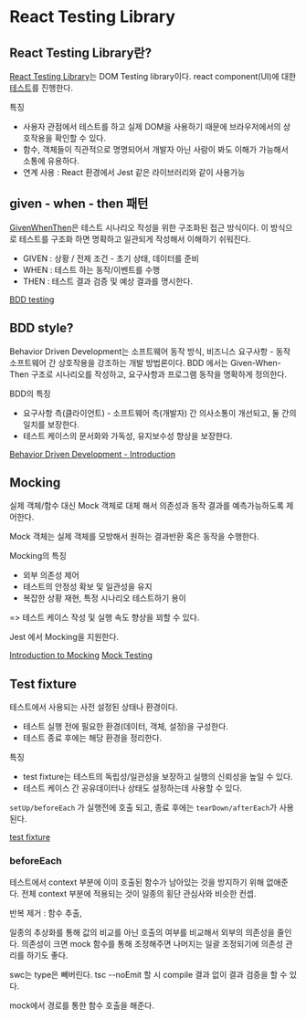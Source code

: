# React Testing Library

## React Testing Library란?

[React Testing Library](https://testing-library.com/docs/react-testing-library/intro/)는 DOM Testing library이다. react component(UI)에 대한 [테스트](https://www.robinwieruch.de/react-testing-library/)를 진행한다.

특징

* 사용자 관점에서 테스트를 하고 실제 DOM을 사용하기 때문에 브라우저에서의 상호작용을 확인할 수 있다.
* 함수, 객체들이 직관적으로 명명되어서 개발자 아닌 사람이 봐도 이해가 가능해서 소통에 유용하다.
* 연계 사용 : React 환경에서 Jest 같은 라이브러리와 같이 사용가능

## given - when - then 패턴

[GivenWhenThen](https://martinfowler.com/bliki/GivenWhenThen.html)은 테스트 시나리오 작성을 위한 구조화된 접근 방식이다. 이 방식으로 테스트를 구조화 하면 명확하고 일관되게 작성해서 이해하기 쉬워진다.

* GIVEN : 상황 / 전제 조건 - 초기 상태, 데이터를 준비
* WHEN : 테스트 하는 동작/이벤트를 수행
* THEN : 테스트 결과 검증 및 예상 결과를 명시한다.

[BDD testing](https://www.browserstack.com/guide/what-is-bdd-testing)

## BDD style?

Behavior Driven Development는 소프트웨어 동작 방식, 비즈니스 요구사항 - 동작 소프트웨어 간 상호작용을 강조하는 개발 방법론이다. BDD 에서는 Given-When-Then 구조로 시나리오를 작성하고, 요구사항과 프로그램 동작을 명확하게 정의한다.

BDD의 특징

* 요구사항 측(클라이언트) - 소프트웨어 측(개발자) 간 의사소통이 개선되고, 둘 간의 일치를 보장한다.
* 테스트 케이스의 문서화와 가독성, 유지보수성 향상을 보장한다.

[Behavior Driven Development - Introduction](https://www.tutorialspoint.com/behavior_driven_development/behavior_driven_development_introduction.htm)

## Mocking

실제 객체/함수 대신 Mock 객체로 대체 해서 의존성과 동작 결과를 예측가능하도록 제어한다.

Mock 객체는 실제 객체를 모방해서 원하는 결과반환 혹은 동작을 수행한다.

Mocking의 특징

* 외부 의존성 제어
* 테스트의 안정성 확보 및 일관성을 유지
* 복잡한 상황 재현, 특정 시나리오 테스트하기 용이

=> 테스트 케이스 작성 및 실행 속도 향상을 꾀할 수 있다.

Jest 에서 Mocking을 지원한다.

[Introduction to Mocking](https://www.codeproject.com/Articles/30381/Introduction-to-Mocking)
[Mock Testing](https://www.geeksforgeeks.org/software-testing-mock-testing/)

## Test fixture

테스트에서 사용되는 사전 설정된 상태나 환경이다.

* 테스트 실행 전에 필요한 환경(데이터, 객체, 설정)을 구성한다.
* 테스트 종료 후에는 해당 환경을 정리한다.

특징

* test fixture는 테스트의 독립성/일관성을 보장하고 실행의 신뢰성을 높일 수 있다.
* 테스트 케이스 간 공유데이터나 상태도 설정하는데 사용할 수 있다.

`setUp/beforeEach` 가 실행전에 호출 되고, 종료 후에는 `tearDown/afterEach`가 사용된다.

[test fixture](https://en.wikipedia.org/wiki/Test_fixture)

### beforeEach

테스트에서 context 부분에 이미 호출된 함수가 남아있는 것을 방지하기 위해 없애준다. 전체 context 부분에 적용되는 것이 일종의 횡단 관심사와 비슷한 컨셉.

반복 제거 : 함수 추출,

일종의 추상화를 통해 값의 비교를 아닌 호출의 여부를 비교해서 외부의 의존성을 줄인다. 의존성이 크면  mock 함수를 통해 조정해주면 나머지는 일괄 조정되기에 의존성 관리를 하기도 좋다.

swc는 type은 빼버린다. tsc --noEmit 할 시 compile 결과 없이 결과 검증을 할 수 있다.

mock에서 경로를 통한 함수 호출을 해준다.
